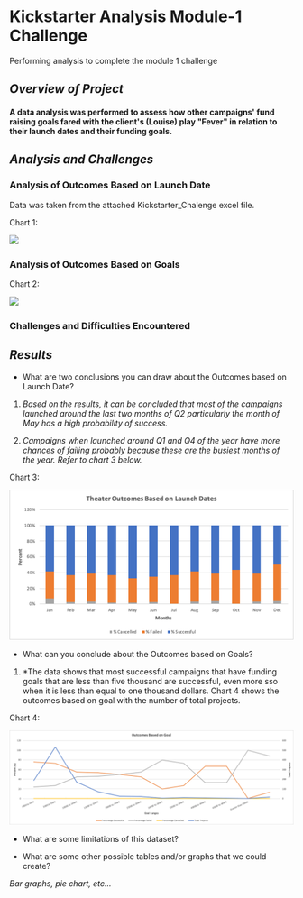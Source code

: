 # Kickstarter Analysis Module-1 Challenge
Performing analysis to complete the module 1 challenge 

## *Overview of Project*

#### A data analysis was performed to assess how other campaigns' fund raising goals fared with the client's (Louise) play "Fever" in relation to their launch dates and their funding goals.

## *Analysis and Challenges*

### Analysis of Outcomes Based on Launch Date

Data was taken from the attached Kickstarter_Chalenge excel file.

Chart 1:

![](https://github.com/jsaltmd/Kickstarter-Module-1-Challenge/blob/master/Resources/Theater_Outcomes_vs_Launch.png)

### Analysis of Outcomes Based on Goals

Chart 2:

![](https://github.com/jsaltmd/Kickstarter-Module-1-Challenge/blob/master/Resources/Outcomes_vs_Goals.png)

### Challenges and Difficulties Encountered

## *Results*

- What are two conclusions you can draw about the Outcomes based on Launch Date?

1. *Based on the results, it can be concluded that most of the campaigns launched around the last two months of Q2 particularly the month of May has a high probability of success.*

2. *Campaigns when launched around Q1 and Q4 of the year have more chances of failing probably because these are the busiest months of the year. Refer to chart 3 below.*

Chart 3:

![](https://github.com/jsaltmd/Kickstarter-Analysis-Module-1-Challenge/blob/master/Modified%20Theater%20Outcomes%20Based%20on%20Launch%20Dates.png)


- What can you conclude about the Outcomes based on Goals?

1. *The data shows that most successful campaigns that have funding goals that are less than five thousand are successful, even more sso when it is less than equal to one thousand dollars. Chart 4 shows the outcomes based on goal with the number of total projects. 

Chart 4:

![](https://github.com/jsaltmd/Kickstarter-Analysis-Module-1-Challenge/blob/master/Modified%20Outcomes%20Based%20on%20Goal%20Chart.png)

- What are some limitations of this dataset?

- What are some other possible tables and/or graphs that we could create?

*Bar graphs, pie chart, etc...*
